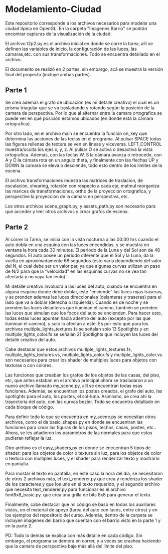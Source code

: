 # Modelamiento-Ciudad
Este repositorio corresponde a los archivos necesarios para modelar una ciudad típica en OpenGL.
En la carpeta "Imagenes Barrio" se podrán encontrar capturas de la visualización de la ciudad.

El archivo t2p2.py es el archivo inicial en donde se corre la tarea, allí se definen las variables de inicio, la configuración de las luces, las camaras,etc. con sus transformaciones. Todo se encuentra detallado en el archivo.

El documento se realizó en 2 partes, sin embargo, acá se muestra la versión final del proyecto (incluye ambas partes).

## Parte 1

Se crea además el grafo de ubicación (es mi detalle creativo) el cual es un prisma triagular que se va trasladando y rotando según la posición de la camara de perspectiva. Por lo que al alternar entre la camara ortografica se puede ver en qué posición estamos ubicados (en donde está la cámara ortografica).

Por otro lado, en el archivo main se encuentra la función on_key que determina las acciones de las teclas en el programa. Al pulsar SPACE todas las figuras rellenas de textura se ven en lineas y viceversa. LEFT_CONTROL muestra/oculta los ejes x, y, z. Al pulsar O se activa o desactiva la vista ortografica. Además, con las teclas W, S la cámara avanza o retrocede, con A y D la cámara rota en un angulo theta, y finalmente con las flechas UP y DOWN la camara se eleva o desciende, todo esto dentro de los limites de la escena.

El archivo transformaciones muestra las matrices de traslacion, de escalación, shearing, rotación con respecto a cada eje, matmul reorganiza las marices de transformaciones, ortho de la proyección ortografica, y perspective la proyeccion de la camara en perspectiva, etc.

Los otros archivos scene_graph.py, y assets_path.py son necesario para que acceder y leer otros archivos y crear grafos de escena.

## Parte 2

Al correr la Tarea, se inicia con la vista nocturna a las 00:00 hrs cuando el auto dobla en una esquina con las luces encendidas, y se muestra en ventana la hora cada 30 minutos. El periodo de la Luna y del Sol son de 48 segundos. El auto posee un periodo diferente que el Sol y la Luna, da la vuelta en aproximadamente 68 segundos (esto varía dependiendo del valor del N, el cual debe ser un valor par, ya que algunas curvas utilizan un paso de N/2 para que la "velocidad" en las esquinas curvas no se vea tan afectada y no vaya tan lento).

Mi detalle creativo involucra a las luces del auto, cuando se encuentra en alguna esquina donde debe doblar, este "enciende" las luces rojas traseras, y se prenden ademas las luces direccionales (delanteras y traseras) para el lado que va a doblar (derecha o izquierda). Cuando es de noche y se prenden las luces delanteras que iluminan el camino, también se prenden las luces que simulan que los focos del auto se encienden. Para hacer esto, todas estas luces apuntan hacia adentro del auto (excepto por las que iluminan el camino), y solo lo afectan a este. Es por esto que para los archivos multiple_lights_textures.fs se señalan solo 13 Spotlights y en multiple_lights_color.fs se señalan 21 Spotlights que incluyen las luces del detalle creativo del auto.

Cabe destacar que estos archivos multiple_lights_textures.fs, multiple_lights_textures.vs, multiple_lights_color.fs y multiple_lights_color.vs son necesarios para crear los shader de multiples luces para objetos con texturas o con colores.

Las funciones que creaban los grafos de los objetos de las casas, del piso, etc, que antes estaban en el archivo principal ahora se trasladaron a un nuevo archivo llamado my_scene.py, allí se encuentran todas esas funciones. Además, se encuentran los postes creados, el grafo del auto, las spotlights para el auto, los postes, el sol-luna. Asimismo, se crea ahí la trayectoria del auto, con las curvas bezier. Todo se encuentra detallado en cada bloque de código.

Para definir todo lo que se encuentra en my_scene.py se necesitan otros archivos, como el de basic_shapes.py en donde se encuentran las funciones para crear las figuras de los pisos, techos, casas, postes, etc.. Ahora, se les añadieron los parametros de las normales para que estos pudieran reflejar la luz.

Otro archivo es el easy_shaders,py en donde se encuentran 5 tipos de shader: para los objetos de color o textura sin luz, para los objetos de color o textura con multiples luces, y el shader para renderizar texto y mostrarlo en pantalla.

Para mostar el texto en pantalla, en este caso la hora del día, se necesitaron de otros 2 archivos más, el text_renderer.py que crea y renderiza los shader de los caracteres y que los une en el texto requerido, y el segundo archivo que necesita text_renderer.py para funcionar es el archivo font8x8_basic.py. que crea una grilla de bits 8x8 para generar el texto.

Finalmente, cabe destacar que mi código se basó en todos los auxiliares vistos, en el material de apoyo (tarea del auto con luces, entre otros) y en los ejemplos del repositorio del curso. Además, dentro de la carpeta se incluyen imagenes del barrio que cuentan con el barrio visto en la parte 1 y en la parte 2.

PD: Todo lo demás se explica con más detalle en cada código. Sin embargo, el programa se demora en correr, y a veces se crashea haciendo que la camara de perspectiva baje más allá del límite del piso.
